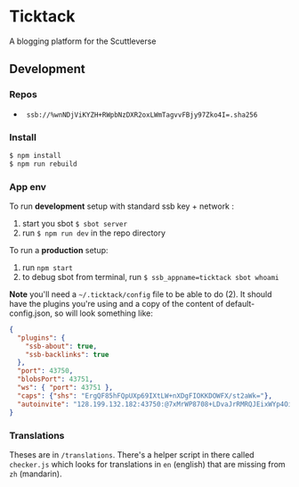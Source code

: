 # Ticktack

A blogging platform for the Scuttleverse

## Development

### Repos

- ` ssb://%wnNDjViKYZH+RWpbNzDXR2oxLWmTagvvFBjy97Zko4I=.sha256`

### Install

```bash
$ npm install
$ npm run rebuild
```

### App env

To run **development** setup with standard ssb key + network :

1. start you sbot `$ sbot server`
2. run `$ npm run dev` in the repo directory

To run a **production** setup: 

1. run `npm start`
2. to debug sbot from terminal, run `$ ssb_appname=ticktack sbot whoami`

**Note** you'll need a `~/.ticktack/config` file to be able to do (2).
It should have the plugins you're using and a copy of the content of default-config.json, so will look something like: 

```json
{
  "plugins": {
    "ssb-about": true,
    "ssb-backlinks": true
  },
  "port": 43750,
  "blobsPort": 43751,
  "ws": { "port": 43751 },
  "caps": {"shs": "ErgQF85hFQpUXp69IXtLW+nXDgFIOKKDOWFX/st2aWk="},
  "autoinvite": "128.199.132.182:43750:@7xMrWP8708+LDvaJrRMRQJEixWYp4Oipa9ohqY7+NyQ=.ed25519~YC4ZnjHH8qzsyHe2sihW8WDlhxSUH33IthOi4EsldwQ="
}
```

### Translations

Theses are in `/translations`.
There's a helper script in there called `checker.js` which looks for translations in `en` (english) that are missing from `zh` (mandarin).

